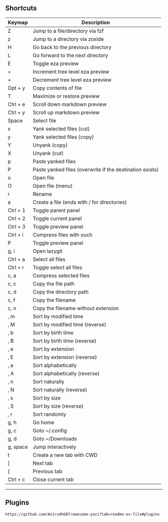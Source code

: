 ## **Shortcuts**

| **Keymap** | **Description**                                          |
| ---------- | -------------------------------------------------------- |
| Z          | Jump to a file/directory via fzf                         |
| z          | Jump to a directory via zoxide                           |
| H          | Go back to the previous directory                        |
| L          | Go forward to the next directory                         |
| E          | Toggle eza preview                                       |
| =          | Increment tree level eza preview                         |
| +          | Decrement tree level eza preview                         |
| Opt + y    | Copy contents of file                                    |
| T          | Maximize or restore preview                              |
| Ctrl + e   | Scroll down markdown preview                             |
| Ctrl + y   | Scroll up markdown preview                               |
| Space      | Select file                                              |
| x          | Yank selected files (cut)                                |
| y          | Yank selected files (copy)                               |
| Y          | Unyank (copy)                                            |
| X          | Unyank (cut)                                             |
| p          | Paste yanked files                                       |
| P          | Paste yanked files (overwrite if the destination exists) |
| o          | Open file                                                |
| O          | Open file (menu)                                         |
| r          | Rename                                                   |
| a          | Create a file (ends with / for directories)              |
| Ctrl + 1   | Toggle parent panel                                      |
| Ctrl + 2   | Toggle current panel                                     |
| Ctrl + 3   | Toggle preview panel                                     |
| Ctrl + i   | Compress files with ouch                                 |
| P          | Toggle preview panel                                     |
| g, i       | Open lazygit                                             |
| Ctrl + a   | Select all files                                         |
| Ctrl + r   | Toggle select all files                                  |
| c, a       | Compress selected files                                  |
| c, c       | Copy the file path                                       |
| c, d       | Copy the directory path                                  |
| c, f       | Copy the filename                                        |
| c, n       | Copy the filename without extension                      |
| , m        | Sort by modified time                                    |
| , M        | Sort by modified time (reverse)                          |
| , b        | Sort by birth time                                       |
| , B        | Sort by birth time (reverse)                             |
| , e        | Sort by extension                                        |
| , E        | Sort by extension (reverse)                              |
| , a        | Sort alphabetically                                      |
| , A        | Sort alphabetically (reverse)                            |
| , n        | Sort naturally                                           |
| , N        | Sort naturally (reverse)                                 |
| , s        | Sort by size                                             |
| , S        | Sort by size (reverse)                                   |
| , r        | Sort randomly                                            |
| g, h       | Go home                                                  |
| g, c       | Goto ~/.config                                           |
| g, d       | Goto ~/Downloads                                         |
| g, space   | Jump interactively                                       |
| t          | Create a new tab with CWD                                |
| ]          | Next tab                                                 |
| [          | Previous tab                                             |
| Ctrl + c   | Close current tab                                        |

---
## **Plugins**

```
https://github.com/AnirudhG07/awesome-yazi?tab=readme-ov-file#plugins
```



